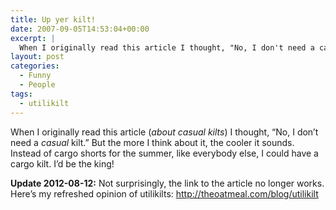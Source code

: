 ```yaml
---
title: Up yer kilt!
date: 2007-09-05T14:53:04+00:00
excerpt: |
  When I originally read this article I thought, "No, I don't need a casual kilt." But the more I think about
layout: post
categories:
  - Funny
  - People
tags:
  - utilikilt
---
```

When I originally read this article (_about casual kilts_) I thought, &#8220;No, I don&#8217;t need a _casual_ kilt.&#8221; But the more I think about it, the cooler it sounds. Instead of cargo shorts for the summer, like everybody else, I could have a cargo kilt. I&#8217;d be the king!

**Update 2012-08-12:** Not surprisingly, the link to the article no longer works. Here&#8217;s my refreshed opinion of utilikilts: <http://theoatmeal.com/blog/utilikilt>